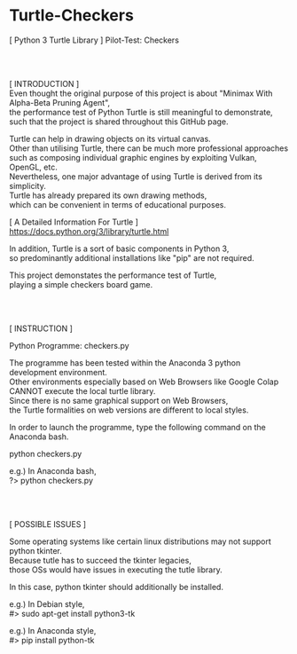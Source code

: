 # Turtle-Checkers  
[ Python 3 Turtle Library ] Pilot-Test: Checkers  
  
  <br></br>
  
[ INTRODUCTION ]  
Even thought the original purpose of this project is about "Minimax With Alpha-Beta Pruning Agent",  
the performance test of Python Turtle is still meaningful to demonstrate,  
such that the project is shared throughout this GitHub page.  
  
Turtle can help in drawing objects on its virtual canvas.  
Other than utilising Turtle, there can be much more professional approaches  
such as composing individual graphic engines by exploiting Vulkan, OpenGL, etc.  
Nevertheless, one major advantage of using Turtle is derived from its simplicity.  
Turtle has already prepared its own drawing methods,  
which can be convenient in terms of educational purposes.  
  
[ A Detailed Information For Turtle ]  
https://docs.python.org/3/library/turtle.html  
  
In addition, Turtle is a sort of basic components in Python 3,  
so predominantly additional installations like "pip" are not required.  
  
This project demonstates the performance test of Turtle,  
playing a simple checkers board game.  
  
  <br></br>
  
[ INSTRUCTION ]  
  
Python Programme: checkers.py  
  
The programme has been tested within the Anaconda 3 python development environment.  
Other environments especially based on Web Browsers like Google Colap CANNOT execute the local turtle library.  
Since there is no same graphical support on Web Browsers,  
the Turtle formalities on web versions are different to local styles.  
  
In order to launch the programme, type the following command on the Anaconda bash.  
  
python checkers.py  
  
e.g.) In Anaconda bash,  
?> python checkers.py  
  
  <br></br>
  
[ POSSIBLE ISSUES ]  
  
Some operating systems like certain linux distributions may not support python tkinter.  
Because tutle has to succeed the tkinter legacies,  
those OSs would have issues in executing the tutle library.  
  
In this case, python tkinter should additionally be installed.  
  
e.g.) In Debian style,  
#> sudo apt-get install python3-tk  
  
e.g.) In Anaconda style,  
#> pip install python-tk  
  
  

